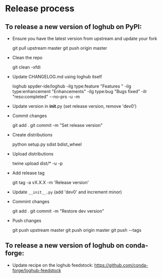 # Release process

## To release a new version of **loghub** on PyPI:

* Ensure you have the latest version from upstream and update your fork

    git pull upstream master
    git push origin master

* Clean the repo

    git clean -xfdi

* Update CHANGELOG.md using loghub itself

    loghub spyder-ide/loghub -ilg type:feature "Features " -ilg type:enhancement "Enhancements" -ilg type:bug "Bugs fixed" -ilr "reso:completed" --no-prs -u <user> -m <milestone>

* Update version in __init__.py (set release version, remove 'dev0')

* Commit changes

    git add .
    git commit -m "Set release version"

* Create distributions

    python setup.py sdist bdist_wheel

* Upload distributions

    twine upload dist/* -u <username> -p <password>

* Add release tag

    git tag -a vX.X.X -m 'Release version'

* Update `__init__.py` (add 'dev0' and increment minor)

* Commint changes

    git add . 
    git commit -m "Restore dev version"

* Push changes
    
    git push upstream master
    git push origin master
    git push --tags


## To release a new version of **loghub** on conda-forge:

* Update recipe on the loghub feedstock: https://github.com/conda-forge/loghub-feedstock
